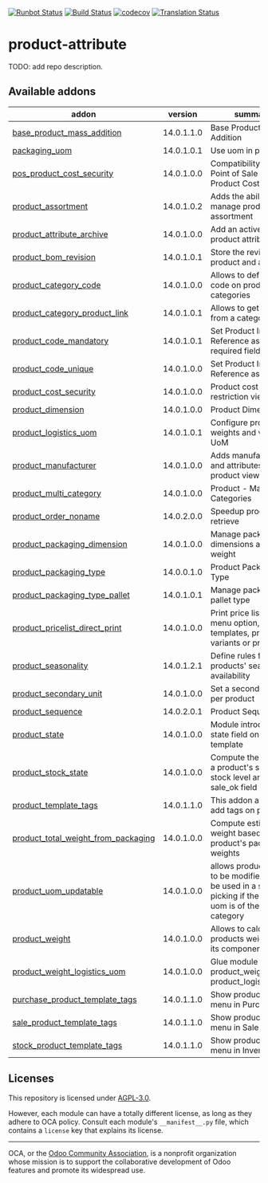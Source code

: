 [![Runbot Status](https://runbot.odoo-community.org/runbot/badge/flat/135/14.0.svg)](https://runbot.odoo-community.org/runbot/repo/github-com-oca-product-attribute-135)
[![Build Status](https://travis-ci.com/OCA/product-attribute.svg?branch=14.0)](https://travis-ci.com/OCA/product-attribute)
[![codecov](https://codecov.io/gh/OCA/product-attribute/branch/14.0/graph/badge.svg)](https://codecov.io/gh/OCA/product-attribute)
[![Translation Status](https://translation.odoo-community.org/widgets/product-attribute-14-0/-/svg-badge.svg)](https://translation.odoo-community.org/engage/product-attribute-14-0/?utm_source=widget)

<!-- /!\ do not modify above this line -->

# product-attribute

TODO: add repo description.

<!-- /!\ do not modify below this line -->

<!-- prettier-ignore-start -->

[//]: # (addons)

Available addons
----------------
addon | version | summary
--- | --- | ---
[base_product_mass_addition](base_product_mass_addition/) | 14.0.1.1.0 | Base Product Mass Addition
[packaging_uom](packaging_uom/) | 14.0.1.0.1 | Use uom in package
[pos_product_cost_security](pos_product_cost_security/) | 14.0.1.0.0 | Compatibility between Point of Sale and Product Cost Security
[product_assortment](product_assortment/) | 14.0.1.0.2 | Adds the ability to manage products assortment
[product_attribute_archive](product_attribute_archive/) | 14.0.1.0.0 | Add an active field on product attributes
[product_bom_revision](product_bom_revision/) | 14.0.1.0.1 | Store the revision of a product and a BOM
[product_category_code](product_category_code/) | 14.0.1.0.0 | Allows to define a code on product categories
[product_category_product_link](product_category_product_link/) | 14.0.1.0.1 | Allows to get products from a category
[product_code_mandatory](product_code_mandatory/) | 14.0.1.0.1 | Set Product Internal Reference as a required field
[product_code_unique](product_code_unique/) | 14.0.1.0.0 | Set Product Internal Reference as Unique
[product_cost_security](product_cost_security/) | 14.0.1.0.0 | Product cost security restriction view
[product_dimension](product_dimension/) | 14.0.1.0.0 | Product Dimension
[product_logistics_uom](product_logistics_uom/) | 14.0.1.0.1 | Configure product weights and volume UoM
[product_manufacturer](product_manufacturer/) | 14.0.1.0.0 | Adds manufacturers and attributes on the product view.
[product_multi_category](product_multi_category/) | 14.0.1.0.0 | Product - Many Categories
[product_order_noname](product_order_noname/) | 14.0.2.0.0 | Speedup product retrieve
[product_packaging_dimension](product_packaging_dimension/) | 14.0.1.0.0 | Manage packaging dimensions and weight
[product_packaging_type](product_packaging_type/) | 14.0.0.1.0 | Product Packaging Type
[product_packaging_type_pallet](product_packaging_type_pallet/) | 14.0.1.0.1 | Manage packaging of pallet type
[product_pricelist_direct_print](product_pricelist_direct_print/) | 14.0.1.0.0 | Print price list from menu option, product templates, products variants or price lists
[product_seasonality](product_seasonality/) | 14.0.1.2.1 | Define rules for products' seasonal availability
[product_secondary_unit](product_secondary_unit/) | 14.0.1.0.0 | Set a secondary unit per product
[product_sequence](product_sequence/) | 14.0.2.0.1 | Product Sequence
[product_state](product_state/) | 14.0.1.0.0 | Module introducing a state field on product template
[product_stock_state](product_stock_state/) | 14.0.1.0.0 | Compute the state of a product's stockthe stock level and sale_ok field
[product_template_tags](product_template_tags/) | 14.0.1.1.0 | This addon allow to add tags on products
[product_total_weight_from_packaging](product_total_weight_from_packaging/) | 14.0.1.0.0 | Compute estimated weight based on product's packaging weights
[product_uom_updatable](product_uom_updatable/) | 14.0.1.0.0 | allows products uom to be modified after be used in a stock picking if the product uom is of the same category
[product_weight](product_weight/) | 14.0.1.0.0 | Allows to calculate products weight from its components.
[product_weight_logistics_uom](product_weight_logistics_uom/) | 14.0.1.0.0 | Glue module for product_weight and product_logistics_uom
[purchase_product_template_tags](purchase_product_template_tags/) | 14.0.1.1.0 | Show product tags menu in Purchase app
[sale_product_template_tags](sale_product_template_tags/) | 14.0.1.1.0 | Show product tags menu in Sale app
[stock_product_template_tags](stock_product_template_tags/) | 14.0.1.1.0 | Show product tags menu in Inventory app

[//]: # (end addons)

<!-- prettier-ignore-end -->

## Licenses

This repository is licensed under [AGPL-3.0](LICENSE).

However, each module can have a totally different license, as long as they adhere to OCA
policy. Consult each module's `__manifest__.py` file, which contains a `license` key
that explains its license.

----

OCA, or the [Odoo Community Association](http://odoo-community.org/), is a nonprofit
organization whose mission is to support the collaborative development of Odoo features
and promote its widespread use.
